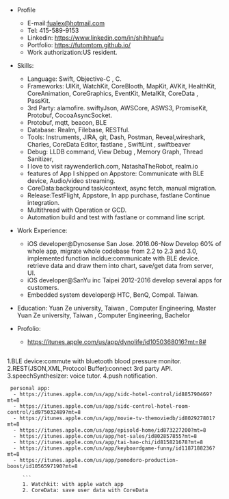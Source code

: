 * Profile
	* E-mail:fualex@hotmail.com 
 	* Tel: 415-589-9153  
 	* Linkedin: https://www.linkedin.com/in/shihhuafu  
 	* Portfolio: https://futomtom.github.io/ 
	* Work authorization:US resident. 

 
* Skills: 
    * Language: Swift, Objective-C , C.
    * Frameworks: UIKit, WatchKit, CoreBlooth, MapKit, AVKit, HealthKit, CoreAnimation, CoreGraphics, EventKit, MetalKit, CoreData , PassKit.  
    * 3rd Party: alamofire. swiftyJson, AWSCore, ASWS3, PromiseKit, Protobuf, CocoaAsyncSocket.
    * Protobuf, mqtt, beacon, BLE 
    * Database: Realm, Filebase, RESTful. 
    * Tools: Instruments, JIRA, git, Dash, Postman, Reveal,wireshark, Charles, CoreData Editor, fastlane , SwiftLint , swiftbeaver
    * Debug: LLDB command, View Debug , Memory Graph, Thread Sanitizer, 
    * I love to visit raywenderlich.com, NatashaTheRobot, realm.io
	* features of App I shipped on Appstore: Communicate with BLE device, Audio/video streaming.  
	* CoreData:background task/context, async fetch, manual migration.    
	* Release:TestFlight, Appstore, In app purchase, fastlane Continue integration. 
	* Multithread with Operation or GCD. 
	* Automation build and test with fastlane or command line script. 
	

* Work Experience:
   * iOS developer@Dynosense San Jose.  2016.06-Now 
     Develop 60% of whole app, migrate whole codebase from 2.2 to 2.3 and 3.0, implemented function incldue:communicate with BLE device.
     retrieve data and draw them into chart, save/get data from server, UI.  
   * iOS developer@SanYu inc Taipei 2012-2016 develop several apps for customers.  
   * Embedded system developer@ HTC, BenQ, Compal. Taiwan. 
   
* Education:
	Yuan Ze university, Taiwan , Computer Engineering, Master  
	Yuan Ze university, Taiwan , Computer Engineering, Bachelor

* Profolio:  
   - https://itunes.apple.com/us/app/dynolife/id1050368016?mt=8#
   ```
1.BLE device:commute with bluetooth blood pressure monitor.    
2.REST(JSON,XML,Protocol Buffer):connect 3rd party API. 
3.speechSynthesizer: voice tutor. 
4.push notification. 
```
 personal app:    
  - https://itunes.apple.com/us/app/sidc-hotel-control/id885790469?mt=8
  - https://itunes.apple.com/us/app/sidc-control-hotel-room-control/id975032489?mt=8
  - https://itunes.apple.com/us/app/movie-tv-themoviedb/id802927801?mt=8
  - https://itunes.apple.com/us/app/episold-home/id873227200?mt=8
  - https://itunes.apple.com/us/app/hot-sales/id802857855?mt=8
  - https://itunes.apple.com/us/app/tai-hao-chi/id815821678?mt=8
  - https://itunes.apple.com/us/app/keyboardgame-funny/id1187188236?mt=8
  - https://itunes.apple.com/us/app/pomodoro-production-boost/id1056597190?mt=8
 
     ```
     1. Watchkit: with apple watch app
     2. CoreData: save user data with CoreData
```




 